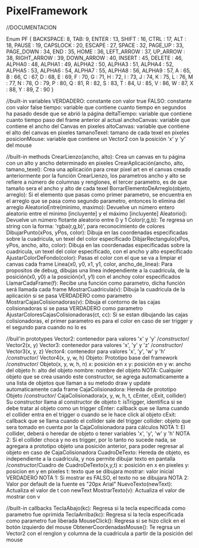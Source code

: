 # PixelFramework

//DOCUMENTACION

Enum PF
{
	BACKSPACE: 		8,
	TAB: 			9,
	ENTER : 		13,
	SHIFT : 		16,
	CTRL : 			17,
	ALT : 			18,
	PAUSE : 		19,
	CAPSLOCK : 		20,
	ESCAPE : 		27,
	SPACE : 		32,
	PAGE_UP : 		33,
	PAGE_DOWN : 	34,
	END : 			35,
	HOME : 			36,
	LEFT_ARROW :	37,
	UP_ARROW : 		38,
	RIGHT_ARROW :	39,
	DOWN_ARROW : 	40,
	INSERT : 		45,
	DELETE : 		46,
	ALPHA0 : 		48,
	ALPHA1 : 		49,
	ALPHA2 : 		50,
	ALPHA3 : 		51,
	ALPHA4 : 		52,
	ALPHA5 : 		53,
	ALPHA6 : 		54,
	ALPHA7 : 		55,
	ALPHA8 : 		56,
	ALPHA9 : 		57,
	A : 			65,
	B : 			66,
	C : 			67,
	D : 			68,
	E : 			69,
	F : 			70,
	G : 			71,
	H : 			72,
	I : 			73,
	J : 			74,
	K : 			75,
	L : 			76,
	M : 			77,
	N : 			78,
	O : 			79,
	P : 			80,
	Q : 			81,
	R : 			82,
	S : 			83,
	T : 			84,
	U : 			85,
	V : 			86,
	W : 			87,
	X : 			88,
	Y : 			89,
	Z : 			90
}

//built-in variables
VERDADERO: constante con valor true
FALSO: constante con valor false
tiempo: variable que contiene cuanto tiempo en segundos ha pasado desde que se abrió la página
deltaTiempo: variable que contiene cuanto tiempo paso del frame anterior al actual
anchoCanvas: variable que contiene el ancho del Canvas en pixeles
altoCanvas: variable que contiene el alto del canvas en pixeles
tamanoTexel: tamano de cada texel en pixeles
posicionMouse: variable que contiene un Vector2 con la posición 'x' y 'y' del mouse

//built-in methods
CrearLienzo(ancho, alto):
	Crea un canvas en tu página con un alto y ancho determinado en pixeles
CrearAplicación(ancho, alto, tamano_texel):
	Crea una aplicación para crear pixel art en el canvas creado anteriormente por la 
	función CrearLienzo, los parametros ancho y alto se refiere a número de columnas y renglones,
	el tercer parametro, es de que tamaño sera el ancho y alto de cada texel
BorrarElementoDeArreglo(objeto, arreglo):
	Si el elemento que pasas como primer parametro, se encuentra en el arreglo que se pasa como
	segundo parametro, entonces lo elimina del arreglo
AleatorioEntre(minimo, maximo):
	Devuelve un número entero aleatorio entre el minimo [incluyente] y el máximo [incluyente]
Aleatorio():
	Devuelve un número flotante aleatorio entre 0 y 1
Color(r,g,b):
	Te regresa un string con la forma: 'rgba(r,g,b)', para reconocimiento de colores
DibujarPunto(xPos, yPos, color):
	Dibuja en las coordenadas especificadas sobre la cuadricula, un texel del color especificado
DibjarRectangulo(xPos, yPos, ancho, alto, color):
	Dibuja en las coordenadas especificadas sobre la cuadricula, un texel del color especificado,
	con el ancho y alto especificado
AjustarColorDeFondo(color):
	Pasas el color con el que se va a limpiar el canvas cada frame
Linea(x0, y0, x1, y1, color, ancho_de_linea):
	Para propositos de debug, dibujas una linea independiente a la cuadricula, de la 
	posición(x0, y0) a la posición(x1, y1) con el anchoy color especificados
LlamarCadaFrame(f):
	Recibe una función como parametro, dicha función será llamada cada frame
MostrarCuadricula(v):
	Dibuja la cuadricula de la aplicación si se pasa VERDADERO como parametro
MostrarCajasColisionadoras(v):
	Dibuja el contorno de las cajas colisionadoras si se pasa VERDADERO como parametro
AjustarColoresCajasColisionadoras(ct, cc):
	Si se estan dibujando las cajas colisionadoras, el primer parametro es para el color en caso de 
	ser trigger y el segundo para cuando no lo es

//buil'in prototypes
Vector2: contenedor para valores 'x' y 'y'
	/*constructor*/ Vector2(x, y)
Vector3: contenedor para valores 'x', 'y' y 'z'
	/*constructor*/ Vector3(x, y, z)
Vector4: contenedor para valores 'x', 'y', 'w' y 'h'
	/*constructor*/ Vector4(x, y, w, h)
Objeto: Prototipo base del framework
	/*constructor*/ Objeto(x, y, w, h, n)
	x: posición en x
	y: posición en y
	w: ancho del objeto
	h: alto del objeto
	nombre: nombre del objeto
	NOTA: Cualquier objeto que se crea usando este constructor, se agrega automaticamente a 
	una lista de objetos que llaman a su metodo draw y update automaticamente cada frame
CajaColisionadora: Hereda de prototipo Objeto
	/*constructor*/ CajaColisionadora(x, y, w, h, t, cEnter, cExit, collider)
	Su constructor llama al constructor de objeto
	t: isTrigger, identifica si se debe tratar al objeto como un trigger
	cEnter: callback que se llama cuando el collider entra en el trigger o cuando se le hace click
	al objeto
	cExit: callback que se llama cuando el collider sale del trigger
	collider: objeto que sera tomado en cuenta por la CajaColisionadora para cálculos
	NOTA 1: El collider, deberá o heredar de objeto o tener variables 'x', 'y', 'w' y 'h'
	NOTA 2: Si el collider choca y no es trigger, por lo tanto no sucede nada, se agregara a 
	prototipo objeto una posición anterior, para poder regresar al objeto en caso de CajaColisionadora
CuadroDeTexto: Hereda de objeto, es independiente a la cuadricula, y nos permite dibujar texto en 
	pantalla
/*constructor*/Cuadro de CuadroDeTexto(x,y,t)
	x: posición en x en pixeles
	y: posicion en y en pixeles
	t: texto que se dibujara
	mostrar: valor inicial VERDADERO
	NOTA 1: Si mostrar es FALSO, el texto no se dibujara
	NOTA 2: Valor por default de la fuente es "20px Arial"
	NuevoTexto(newText): Actualiza el valor de t con newText
	MostrarTexto(v): Actualiza el valor de mostrar con v

//built-in callbacks
TeclaAbajo(kc):
	Regresa si la tecla especificada como parametro fue oprimida
TeclaArriba(kc):
	Regresa si la tecla especificada como parametro fue liberada
MouseClick():
	Regresa si se hizo click en el botón izquierdo del mouse
ObtenerCoordenadasMouse():
	Te regrsa un Vector2 con el renglon y columna de la cuadricula a partir de la posición del mouse
